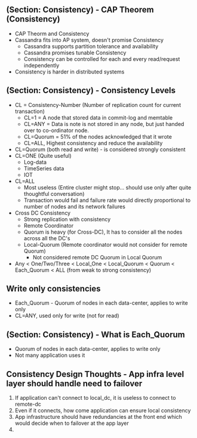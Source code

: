 ## (Section: Consistency) - CAP Theorem (Consistency)

* CAP Theorm and Consistency
* Cassandra fits into AP system, doesn't promise Consistency
  * Cassandra supports partition tolerance and availability
  * Cassandra promises tunable Consistency
  * Consistency can be controlled for each and every read/request independently
* Consistency is harder in distributed systems

## (Section: Consistency) - Consistency Levels

* CL = Consistency-Number (Number of replication count for current transaction)
  * CL=1 = A node that stored data in commit-log and memtable
  * CL=ANY = Data is note is not stored in any node, but just handed over to co-ordinator node.
  * CL=Quorum = 51% of the nodes acknowledged that it wrote
  * CL=ALL, Highest consistency and reduce the availability
* CL=Quorum (both read and write) - is considered strongly consistent
* CL=ONE (Quite useful)
  * Log-data
  * TimeSeries data
  * IOT
* CL=ALL
  * Most useless (Entire cluster might stop... should use only after quite thoughtful conversation)
  * Transaction would fail and failure rate would directly proportional to number of nodes and its network failures
* Cross DC Consistency
  * Strong replication with consistency
  * Remote Coordinator
  * Quorum is heavy (for Cross-DC), It has to consider all the nodes across all the DC's  
  * Local-Quorum (Remote coordinator would not consider for remote Quorum)
    * Not considered remote DC Quorum in Local Quorum
* Any < One/Two/Three < Local_One < Local_Quorum < Quorum < Each_Quorum  < ALL (from weak to strong consistency)

## Write only consistencies

* Each_Quorum - Quorum of nodes in each data-center, applies to write only
* CL=ANY, used only for write (not for read)


## (Section: Consistency) - What is Each_Quorum

* Quorum of nodes in each data-center, applies to write only
* Not many application uses it

## Consistency Design Thoughts - App infra level layer should handle need to failover

1. If application can't connect to local_dc, it is useless to connect to remote-dc
1. Even if it connects, how come application can ensure local consistency
1. App infrastructure should have redundancies at the front end which would decide when to failover at the app layer
1. 